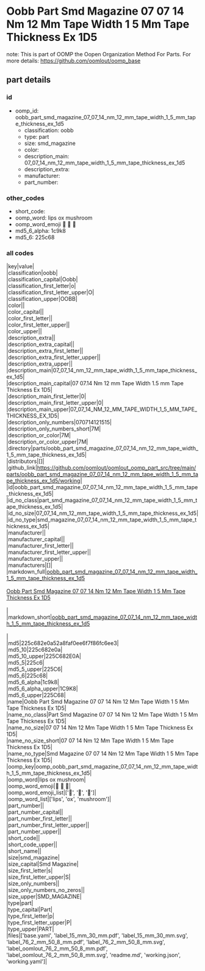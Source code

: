 # Oobb Part Smd Magazine 07 07 14 Nm 12 Mm Tape Width 1 5 Mm Tape Thickness Ex 1D5  

note: This is part of OOMP the Oopen Organization Method For Parts. For more details: https://github.com/oomlout/oomp_base

##  part details





### id
* oomp_id: oobb_part_smd_magazine_07_07_14_nm_12_mm_tape_width_1_5_mm_tape_thickness_ex_1d5
  * classification: oobb
  * type: part
  * size: smd_magazine
  * color: 
  * description_main: 07_07_14_nm_12_mm_tape_width_1_5_mm_tape_thickness_ex_1d5
  * description_extra: 
  * manufacturer: 
  * part_number: 

### other_codes
* short_code: 
* oomp_word: lips ox mushroom
* oomp_word_emoji :lips: :ox: :mushroom:
* md5_6_alpha: 1c9k8
* md5_6: 225c68

### all codes 
|key|value|  
|classification|oobb|  
|classification_capital|Oobb|  
|classification_first_letter|o|  
|classification_first_letter_upper|O|  
|classification_upper|OOBB|  
|color||  
|color_capital||  
|color_first_letter||  
|color_first_letter_upper||  
|color_upper||  
|description_extra||  
|description_extra_capital||  
|description_extra_first_letter||  
|description_extra_first_letter_upper||  
|description_extra_upper||  
|description_main|07_07_14_nm_12_mm_tape_width_1_5_mm_tape_thickness_ex_1d5|  
|description_main_capital|07 07.14 Nm 12 mm Tape Width 1.5 mm Tape Thickness Ex 1D5|  
|description_main_first_letter|0|  
|description_main_first_letter_upper|0|  
|description_main_upper|07_07_14_NM_12_MM_TAPE_WIDTH_1_5_MM_TAPE_THICKNESS_EX_1D5|  
|description_only_numbers|070714121515|  
|description_only_numbers_short|7M|  
|description_or_color|7M|  
|description_or_color_upper|7M|  
|directory|parts/oobb_part_smd_magazine_07_07_14_nm_12_mm_tape_width_1_5_mm_tape_thickness_ex_1d5|  
|distributors|[]|  
|github_link|https://github.com/oomlout/oomlout_oomp_part_src/tree/main/parts/oobb_part_smd_magazine_07_07_14_nm_12_mm_tape_width_1_5_mm_tape_thickness_ex_1d5/working|  
|id|oobb_part_smd_magazine_07_07_14_nm_12_mm_tape_width_1_5_mm_tape_thickness_ex_1d5|  
|id_no_class|part_smd_magazine_07_07_14_nm_12_mm_tape_width_1_5_mm_tape_thickness_ex_1d5|  
|id_no_size|07_07_14_nm_12_mm_tape_width_1_5_mm_tape_thickness_ex_1d5|  
|id_no_type|smd_magazine_07_07_14_nm_12_mm_tape_width_1_5_mm_tape_thickness_ex_1d5|  
|manufacturer||  
|manufacturer_capital||  
|manufacturer_first_letter||  
|manufacturer_first_letter_upper||  
|manufacturer_upper||  
|manufacturers|[]|  
|markdown_full|[oobb_part_smd_magazine_07_07_14_nm_12_mm_tape_width_1_5_mm_tape_thickness_ex_1d5](https://github.com/oomlout/oomlout_oomp_part_src/tree/main/parts/oobb_part_smd_magazine_07_07_14_nm_12_mm_tape_width_1_5_mm_tape_thickness_ex_1d5/working)<br>[](https://github.com/oomlout/oomlout_oomp_part_src/tree/main/parts/oobb_part_smd_magazine_07_07_14_nm_12_mm_tape_width_1_5_mm_tape_thickness_ex_1d5/working)<br>[Oobb Part Smd Magazine 07 07 14 Nm 12 Mm Tape Width 1 5 Mm Tape Thickness Ex 1D5](https://github.com/oomlout/oomlout_oomp_part_src/tree/main/parts/oobb_part_smd_magazine_07_07_14_nm_12_mm_tape_width_1_5_mm_tape_thickness_ex_1d5/working)<br><br>|  
|markdown_short|[oobb_part_smd_magazine_07_07_14_nm_12_mm_tape_width_1_5_mm_tape_thickness_ex_1d5](https://github.com/oomlout/oomlout_oomp_part_src/tree/main/parts/oobb_part_smd_magazine_07_07_14_nm_12_mm_tape_width_1_5_mm_tape_thickness_ex_1d5/working)<br><br>|  
|md5|225c682e0a52a8faf0ee6f7f86fc6ee3|  
|md5_10|225c682e0a|  
|md5_10_upper|225C682E0A|  
|md5_5|225c6|  
|md5_5_upper|225C6|  
|md5_6|225c68|  
|md5_6_alpha|1c9k8|  
|md5_6_alpha_upper|1C9K8|  
|md5_6_upper|225C68|  
|name|Oobb Part Smd Magazine 07 07 14 Nm 12 Mm Tape Width 1 5 Mm Tape Thickness Ex 1D5|  
|name_no_class|Part Smd Magazine 07 07 14 Nm 12 Mm Tape Width 1 5 Mm Tape Thickness Ex 1D5|  
|name_no_size|07 07 14 Nm 12 Mm Tape Width 1 5 Mm Tape Thickness Ex 1D5|  
|name_no_size_short|07 07 14 Nm 12 Mm Tape Width 1 5 Mm Tape Thickness Ex 1D5|  
|name_no_type|Smd Magazine 07 07 14 Nm 12 Mm Tape Width 1 5 Mm Tape Thickness Ex 1D5|  
|oomp_key|oomp_oobb_part_smd_magazine_07_07_14_nm_12_mm_tape_width_1_5_mm_tape_thickness_ex_1d5|  
|oomp_word|lips ox mushroom|  
|oomp_word_emoji|:lips: :ox: :mushroom:|  
|oomp_word_emoji_list|[':lips:', ':ox:', ':mushroom:']|  
|oomp_word_list|['lips', 'ox', 'mushroom']|  
|part_number||  
|part_number_capital||  
|part_number_first_letter||  
|part_number_first_letter_upper||  
|part_number_upper||  
|short_code||  
|short_code_upper||  
|short_name||  
|size|smd_magazine|  
|size_capital|Smd Magazine|  
|size_first_letter|s|  
|size_first_letter_upper|S|  
|size_only_numbers||  
|size_only_numbers_no_zeros||  
|size_upper|SMD_MAGAZINE|  
|type|part|  
|type_capital|Part|  
|type_first_letter|p|  
|type_first_letter_upper|P|  
|type_upper|PART|  
|files|['base.yaml', 'label_15_mm_30_mm.pdf', 'label_15_mm_30_mm.svg', 'label_76_2_mm_50_8_mm.pdf', 'label_76_2_mm_50_8_mm.svg', 'label_oomlout_76_2_mm_50_8_mm.pdf', 'label_oomlout_76_2_mm_50_8_mm.svg', 'readme.md', 'working.json', 'working.yaml']|  
